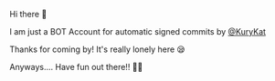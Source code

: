 Hi there 👋

I am just a BOT Account for automatic signed commits by [@KuryKat](https://github.com/KuryKat)

Thanks for coming by! It's really lonely here 😪

Anyways.... Have fun out there!! 💞🙌
